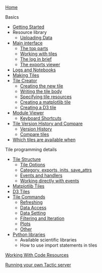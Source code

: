

[Home](home)

Basics
* [Getting Started](Getting-Started)
* Resource library
    * [Uploading Data](Uploading-Data)
* [Main interface](Main-interface)
    * [The top parts](Main-interface#the-top-parts)
    * [Working with tiles](Main-interface#working-with-tiles)
    * [The log in brief](Main-interface#the-log-in-brief)
    * [The exports viewer](Main-interface#the-exports-viewer)
* [Logs and Notebooks](Log-And-Notebook)
* [Making Tiles](Making-Tiles)
* [Tile Creator](Tile-Creator)
    * [Creating the new tile](Tile-Creator#creating-the-new-tile)
    * [Writing the tile body](Tile-Creator#writing-the-tile-body)
    * [Specifying tile resources](Tile-Creator#specifying-tile-resources)
    * [Creating a matplotlib tile](Tile-Creator#creating-matplotlib-tiles)
    * [Creating a D3 tile](Tile-Creator#creating-d3-tiles)
* [Module Viewer](Module-Viewer)
    * [Keyboard Shortcuts](Module-Viewer-Keyboard-Shortcuts)
* [Tile Version History and Compare](Tile-Version-History-And-Compare)
    * [Version History](Tile-Version-History-And-Compare#Version-History)
    * [Compare tiles](Tile-Version-History-And-Compare#Compare-Tiles)
* [Which tiles are available when](Which-tiles-are-available-when)

Tile programming details
* [Tile Structure](Tile-Structure)
    * [Tile Options](Tile-Structure#options)
    * [Category, exports, inits, save_attrs](Tile-Structure#category-exports-inits-save_attrs)
    * [Events and handlers](Tile-Structure#events-and-default-handlers)
    * [Working directly with events](Tile-Structure#working-directly-with-events)
* [Matplotlib Tiles](Matplotlib-Tiles)
* [D3 Tiles](D3-Tiles)
* [Tile Commands](Tile-Commands)
    * [Refreshing](Tile-Commands#refreshing-a-tile)
    * [Data Access](Tile-Commands#data-access)
    * [Data Setting](Tile-Commands#data-setting)
    * [Filtering and Iteration](Tile-Commands#filtering-and-iteration)
    * [Plots](Tile-Commands#plots)
    * [Other](Tile-Commands#other)
* [Python libraries](Tile-Commands#available-libraries)
    * Available scientific libraries
    * How to use import statements in tiles

[Working With Code Resources](Working-With-Code-Resources)

[Running your own Tactic server](Running-your-own-Tactic-server)